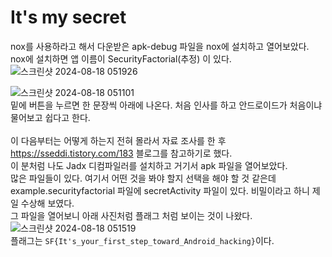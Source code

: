 It's my secret
==============
nox를 사용하라고 해서 다운받은 apk-debug 파일을 nox에 설치하고 열어보았다.<br/>
nox에 설치하면 앱 이름이 SecurityFactorial(추정) 이 있다. <br/>
![스크린샷 2024-08-18 051926](https://github.com/user-attachments/assets/751f06c8-62d7-4f2b-952f-f65bf81283c2) <br/>

![스크린샷 2024-08-18 051101](https://github.com/user-attachments/assets/4cad14b2-c919-4efe-ae07-f89d6a6ebe88) <br/>
밑에 버튼을 누르면 한 문장씩 아래에 나온다. 처음 인사를 하고 안드로이드가 처음이냐 물어보고 쉽다고 한다. <br/><br/>
이 다음부터는 어떻게 하는지 전혀 몰라서 자료 조사를 한 후 https://sseddi.tistory.com/183 블로그를 참고하기로 했다. <br/>
이 분처럼 나도 Jadx 디컴파일러를 설치하고 거기서 apk 파일을 열어보았다. <br/>
많은 파일들이 있다. 여기서 어떤 것을 봐야 할지 선택을 해야 할 것 같은데 example.securityfactorial 파일에 secretActivity 파일이 있다. 비밀이라고 하니 제일 수상해 보였다. <br/>
그 파일을 열어보니 아래 사진처럼 플래그 처럼 보이는 것이 나왔다. <br/>
![스크린샷 2024-08-18 051519](https://github.com/user-attachments/assets/92a104d3-1fae-4cb6-b635-e49221d479c1) <br/>
플래그는 ```SF{It's_your_first_step_toward_Android_hacking}```이다. 

